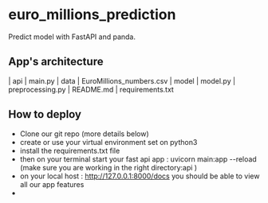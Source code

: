 # euro_millions_prediction
Predict model with FastAPI and panda.


## App's architecture 
| api
    | main.py
| data 
    | EuroMillions_numbers.csv
| model
    | model.py
    | preprocessing.py
| README.md
| requirements.txt 


## How to deploy 
 - Clone our git repo (more details below)
 - create or use your virtual environment set on python3
 - install the requirements.txt file
 - then on your terminal start your fast api app : uvicorn main:app --reload (make sure you are working in the right directory:api )
 - on your local host : http://127.0.0.1:8000/docs you should be able to view all our app features
 - 